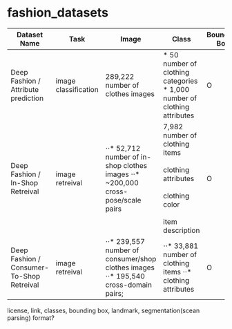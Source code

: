 # fashion_datasets
| Dataset Name | Task | Image | Class | Bounding Box | Landmark | Polygon | Link | License |
| ------------- | ------------- | ------------- | ------------- | ------------- | ------------- | ------------- | ------------- | ------------- |
| Deep Fashion / Attribute prediction  | image classification | 289,222 number of clothes images  |* 50 number of clothing categories * 1,000 number of clothing attributes | O | O | X |[link](https://drive.google.com/drive/folders/0B7EVK8r0v71pVDZFQXRsMDZCX1E)|non-cormercial |
| Deep Fashion / In-Shop Retreival  | image retreival | ⋅⋅* 52,712 number of in-shop clothes images ⋅⋅* ~200,000 cross-pose/scale pairs | 7,982 number of clothing items<br/><br/>clothing attributes<br/><br/>clothing color<br/><br/>item description | O | O | X |[link](https://drive.google.com/drive/folders/0B7EVK8r0v71pWGplNFhjc01NbzQ)|non-cormercial|
| Deep Fashion / Consumer-To-Shop Retreival  | image retreival | ⋅⋅* 239,557 number of consumer/shop clothes images ⋅⋅* 195,540 cross-domain pairs; | ⋅⋅* 33,881 number of clothing items ⋅⋅* clothing attributes| O | O | X |[link](https://drive.google.com/drive/folders/0B7EVK8r0v71pRXllRUdQcC1zTHc)|non-cormercial|

license, link, classes, bounding box, landmark, segmentation(scean parsing) format?
